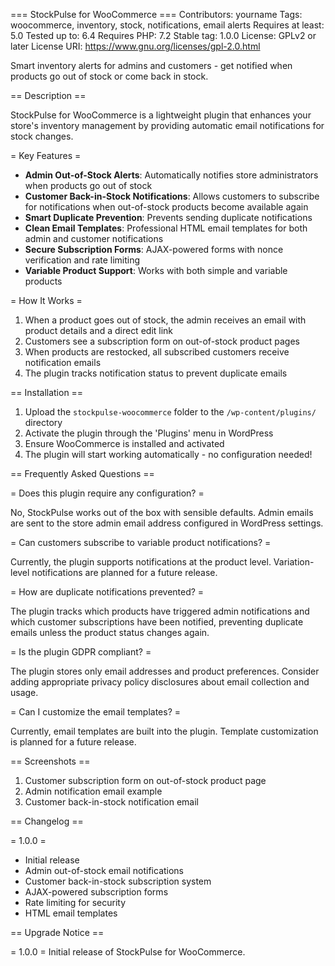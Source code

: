 === StockPulse for WooCommerce ===
Contributors: yourname
Tags: woocommerce, inventory, stock, notifications, email alerts
Requires at least: 5.0
Tested up to: 6.4
Requires PHP: 7.2
Stable tag: 1.0.0
License: GPLv2 or later
License URI: https://www.gnu.org/licenses/gpl-2.0.html

Smart inventory alerts for admins and customers - get notified when products go out of stock or come back in stock.

== Description ==

StockPulse for WooCommerce is a lightweight plugin that enhances your store's inventory management by providing automatic email notifications for stock changes.

= Key Features =

* **Admin Out-of-Stock Alerts**: Automatically notifies store administrators when products go out of stock
* **Customer Back-in-Stock Notifications**: Allows customers to subscribe for notifications when out-of-stock products become available again
* **Smart Duplicate Prevention**: Prevents sending duplicate notifications
* **Clean Email Templates**: Professional HTML email templates for both admin and customer notifications
* **Secure Subscription Forms**: AJAX-powered forms with nonce verification and rate limiting
* **Variable Product Support**: Works with both simple and variable products

= How It Works =

1. When a product goes out of stock, the admin receives an email with product details and a direct edit link
2. Customers see a subscription form on out-of-stock product pages
3. When products are restocked, all subscribed customers receive notification emails
4. The plugin tracks notification status to prevent duplicate emails

== Installation ==

1. Upload the `stockpulse-woocommerce` folder to the `/wp-content/plugins/` directory
2. Activate the plugin through the 'Plugins' menu in WordPress
3. Ensure WooCommerce is installed and activated
4. The plugin will start working automatically - no configuration needed!

== Frequently Asked Questions ==

= Does this plugin require any configuration? =

No, StockPulse works out of the box with sensible defaults. Admin emails are sent to the store admin email address configured in WordPress settings.

= Can customers subscribe to variable product notifications? =

Currently, the plugin supports notifications at the product level. Variation-level notifications are planned for a future release.

= How are duplicate notifications prevented? =

The plugin tracks which products have triggered admin notifications and which customer subscriptions have been notified, preventing duplicate emails unless the product status changes again.

= Is the plugin GDPR compliant? =

The plugin stores only email addresses and product preferences. Consider adding appropriate privacy policy disclosures about email collection and usage.

= Can I customize the email templates? =

Currently, email templates are built into the plugin. Template customization is planned for a future release.

== Screenshots ==

1. Customer subscription form on out-of-stock product page
2. Admin notification email example
3. Customer back-in-stock notification email

== Changelog ==

= 1.0.0 =
* Initial release
* Admin out-of-stock email notifications
* Customer back-in-stock subscription system
* AJAX-powered subscription forms
* Rate limiting for security
* HTML email templates

== Upgrade Notice ==

= 1.0.0 =
Initial release of StockPulse for WooCommerce.
